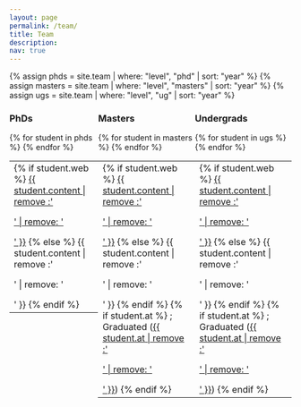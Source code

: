 ```yaml
---
layout: page
permalink: /team/
title: Team
description:
nav: true
---
```


<div class="team">
{% assign phds = site.team | where: "level", "phd" | sort: "year" %}
{% assign masters = site.team | where: "level", "masters" | sort: "year" %}
{% assign ugs = site.team | where: "level", "ug" | sort: "year" %}

<div class="table-responsive" style="display: table;">
<div style="display: table-row;">
  <div class="table-responsive student-table" style="display: table-cell;">
   <h3> PhDs </h3>
   <table class="table table-sm table-borderless">
   {% for student in phds %}
      <tr>
	 <td class="student-data">
	 {% if student.web %}
	    <a href="{{ student.web }}">{{ student.content  | remove :'<p>' | remove: '</p>' }}</a>
	 {% else %}
	    {{ student.content  | remove :'<p>' | remove: '</p>' }}
	 {% endif %}
	 </td>
      </tr>
   {% endfor %}
   </table>
   </div>

  <div class="table-responsive student-table" style="display: table-cell;">
   <h3> Masters </h3>
   <table class="table table-sm table-borderless">
   {% for student in masters %}
      <tr>
	 <td class="student-data">
	 {% if student.web %}
	    <a href="{{ student.web }}">{{ student.content  | remove :'<p>' | remove: '</p>' }}</a>
	 {% else %}
	    {{ student.content  | remove :'<p>' | remove: '</p>' }}
	 {% endif %}
	 {% if student.at %}
	    ; Graduated (<a href="{{ student.atweb }}">{{ student.at  | remove :'<p>' | remove: '</p>' }}</a>)
	 {% endif %}
	 </td>
      </tr>
   {% endfor %}
   </table>
   </div>
   <div class="table-responsive student-table" style="display: table-cell;">
   <h3> Undergrads </h3>
   <table class="table table-sm table-borderless">
   {% for student in ugs %}
      <tr>
	 <td class="student-data">
	 {% if student.web %}
	    <a href="{{ student.web }}">{{ student.content  | remove :'<p>' | remove: '</p>' }}</a>
	 {% else %}
	    {{ student.content  | remove :'<p>' | remove: '</p>' }}
	 {% endif %}
	 {% if student.at %}
	    ; Graduated (<a href="{{ student.atweb }}">{{ student.at  | remove :'<p>' | remove: '</p>' }}</a>)
	 {% endif %}
	 </td>
      </tr>
   {% endfor %}
   </table>
   </div>
</div>
</div>
